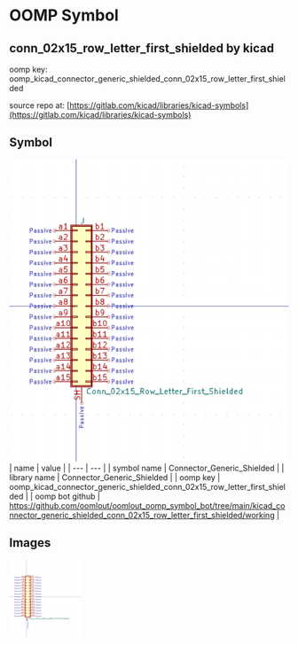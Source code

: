 # OOMP Symbol  
## conn_02x15_row_letter_first_shielded  by kicad  
  
oomp key: oomp_kicad_connector_generic_shielded_conn_02x15_row_letter_first_shielded  
  
source repo at: [https://gitlab.com/kicad/libraries/kicad-symbols](https://gitlab.com/kicad/libraries/kicad-symbols)  
## Symbol  
  
[![working.png](working_600.png)](working.png)  
| name | value | 
| --- | --- | 
| symbol name | Connector_Generic_Shielded | 
| library name | Connector_Generic_Shielded | 
| oomp key | oomp_kicad_connector_generic_shielded_conn_02x15_row_letter_first_shielded | 
| oomp bot github | https://github.com/oomlout/oomlout_oomp_symbol_bot/tree/main/kicad_connector_generic_shielded_conn_02x15_row_letter_first_shielded/working | 
## Images  
  
[![working.png](working_140.png)](working.png)  
